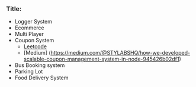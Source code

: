 ### Title:
- Logger System
- Ecommerce
- Multi Player
- Coupon System
  - [Leetcode](https://leetcode.com/discuss/interview-question/786972/Coupon-Management-System%3A-System-Design-Interview)
  - [Medium] (https://medium.com/@STYLABSHQ/how-we-developed-scalable-coupon-management-system-in-node-945426b02df1)
- Bus Booking system
- Parking Lot
- Food Delivery System
